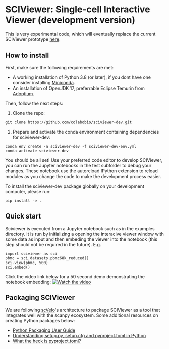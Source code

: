 # SCIViewer: Single-cell Interactive Viewer (development version)

This is very experimental code, which will eventually replace the current SCIViewer prototype [here](https://github.com/colabobio/sciviewer).

## How to install

First, make sure the following requirements are met:
* A working installation of Python 3.8 (or later), if you dont have one consider installing [Miniconda](http://conda.pydata.org/miniconda.html).
* An installation of OpenJDK 17, preferrable Eclipse Temurin from [Adoptium](https://adoptium.net/).

Then, follow the next steps:

1. Clone the repo: 

```git clone https://github.com/colabobio/sciviewer-dev.git```

2. Prepare and activate the conda environment containing dependencies for sciviewer-dev:

```
conda env create -n sciviewer-dev -f sciviewer-dev-env.yml 
conda activate sciviewer-dev
```

You should be all set! Use your preferred code editor to develop SCIViewer, you can run the Jupyter notebooks in the test subfolder to debug your changes. These notebook use the autoreload IPython extension to reload modules as you change the code to make the development process easier.

To install the sciviewer-dev package globally on your development computer, please run:

```pip install -e .```

## Quick start

Sciviewer is executed from a Jupyter notebook such as in the examples directory. It is run by initializing a opening the interacive viewer window with some data as input and then embeding the viewer into the notebook (this step should not be required in the future). E.g.

```
import sciviewer as sci
pbmc = sci.datasets.pbmc68k_reduced()
sci.view(pbmc, 500)
sci.embed()
```

Click the video link below for a 50 second demo demonstrating the notebook embedding:
[![Watch the video](https://img.youtube.com/vi/Gir8V1SK7gw/maxresdefault.jpg)](https://youtu.be/Gir8V1SK7gw)

## Packaging SCIViewer

We are following [scVelo](https://github.com/theislab/scvelo/)'s architecture to package SCIViewer as a tool that integrates well with the scanpy ecosystem. Some additional resources on creating Python packages below:

* [Python Packaging User Guide](https://packaging.python.org/en/latest/overview/)
* [Understanding setup.py, setup.cfg and pyproject.toml in Python](https://ianhopkinson.org.uk/2022/02/understanding-setup-py-setup-cfg-and-pyproject-toml-in-python/)
* [What the heck is pyproject.toml?](https://snarky.ca/what-the-heck-is-pyproject-toml/)